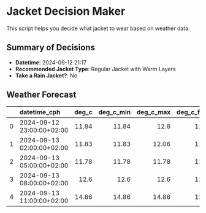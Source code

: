 # Jacket Decision Maker

This script helps you decide what jacket to wear based on weather data.

## Summary of Decisions

- **Datetime**: 2024-09-12 21:17
- **Recommended Jacket Type**: Regular Jacket with Warm Layers
- **Take a Rain Jacket?**: No

## Weather Forecast
|    | datetime_cph              |   deg_c |   deg_c_min |   deg_c_max |   deg_c_feels | weather   | wind   | rain   |
|---:|:--------------------------|--------:|------------:|------------:|--------------:|:----------|:-------|:-------|
|  0 | 2024-09-12 23:00:00+02:00 |   11.84 |       11.84 |       12.8  |         11.06 | Clouds    | Low    | None   |
|  1 | 2024-09-13 02:00:00+02:00 |   11.83 |       11.83 |       12.06 |         11.05 | Clouds    | Low    | None   |
|  2 | 2024-09-13 05:00:00+02:00 |   11.78 |       11.78 |       11.78 |         11.05 | Clouds    | Low    | None   |
|  3 | 2024-09-13 08:00:00+02:00 |   12.6  |       12.6  |       12.6  |         11.93 | Clouds    | Low    | None   |
|  4 | 2024-09-13 11:00:00+02:00 |   14.86 |       14.86 |       14.86 |         13.86 | Clouds    | Medium | None   |

